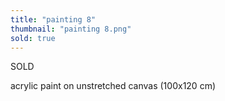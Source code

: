 ```yaml
---
title: "painting 8"
thumbnail: "painting 8.png"
sold: true
---
```

SOLD

acrylic paint on unstretched canvas (100x120 cm)

